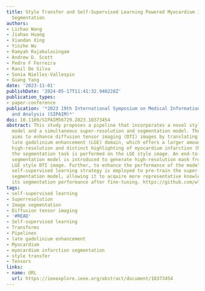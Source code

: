 ```yaml
---
title: Style Transfer and Self-Supervised Learning Powered Myocardium Infarction Super-Resolution
  Segmentation
authors:
- Lichao Wang
- Jiahao Huang
- Xiaodan Xing
- Yinzhe Wu
- Ramyah Rajakulasingam
- Andrew D. Scott
- Pedro F Ferreira
- Ranil De Silva
- Sonia Nielles-Vallespin
- Guang Yang
date: '2023-11-01'
publishDate: '2024-05-17T11:41:32.940228Z'
publication_types:
- paper-conference
publication: '*2023 19th International Symposium on Medical Information Processing
  and Analysis (SIPAIM)*'
doi: 10.1109/SIPAIM56729.2023.10373454
abstract: This study proposes a pipeline that incorporates a novel style transfer
  model and a simultaneous super-resolution and segmentation model. The proposed pipeline
  aims to enhance diffusion tensor imaging (DTI) images by translating them into the
  late gadolinium enhancement (LGE) domain, which offers a larger amount of data with
  high-resolution and distinct highlighting of myocardium infarction (MI) areas. Subsequently,
  the segmentation task is performed on the LGE style image. An end-to-end super-resolution
  segmentation model is introduced to generate high-resolution mask from low-resolution
  LGE style DTI image. Further, to enhance the performance of the model, a multi-task
  self-supervised learning strategy is employed to pre-train the super-resolution
  segmentation model, allowing it to acquire more representative knowledge and improve
  its segmentation performance after fine-tuning. https://github.com/wlc2424762917/Med_Img
tags:
- self-supervised learning
- Superresolution
- Image segmentation
- Diffusion tensor imaging
- '#READ'
- Self-supervised learning
- Transforms
- Pipelines
- late gadolinium enhancement
- Myocardium
- myocardium infarction segmentation
- style transfer
- Tensors
links:
- name: URL
  url: https://ieeexplore.ieee.org/abstract/document/10373454
---
```

